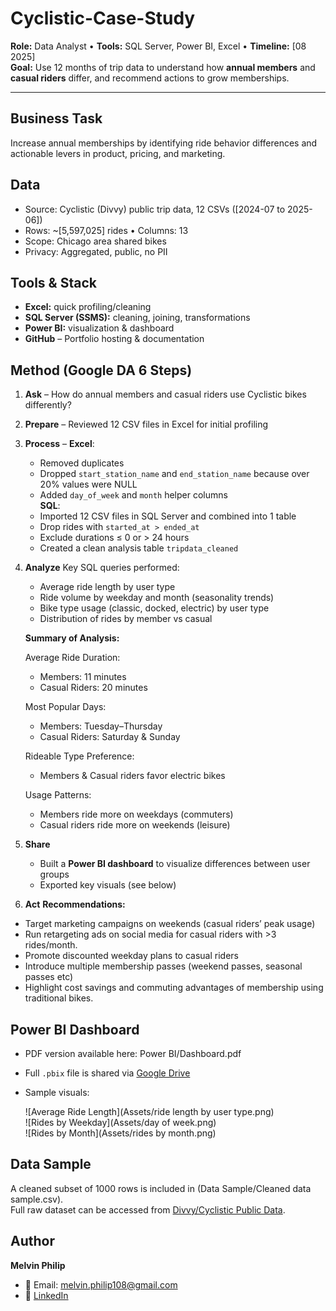# Cyclistic-Case-Study

**Role:** Data Analyst 
• **Tools:** SQL Server, Power BI, Excel • 
**Timeline:** [08 2025]  
**Goal:** Use 12 months of trip data to understand how **annual members** and **casual riders** differ, and recommend actions to grow memberships.

---

## Business Task
Increase annual memberships by identifying ride behavior differences and actionable levers in product, pricing, and marketing.

## Data
- Source: Cyclistic (Divvy) public trip data, 12 CSVs ([2024-07 to 2025-06])
- Rows: ~[5,597,025] rides • Columns: 13
- Scope: Chicago area shared bikes
- Privacy: Aggregated, public, no PII

## Tools & Stack
- **Excel:** quick profiling/cleaning
- **SQL Server (SSMS):** cleaning, joining, transformations  
- **Power BI:** visualization & dashboard
- **GitHub** – Portfolio hosting & documentation  

## Method (Google DA 6 Steps)
1. **Ask** – How do annual members and casual riders use Cyclistic bikes differently?
   
3. **Prepare** – Reviewed 12 CSV files in Excel for initial profiling
   
5. **Process** – 
   **Excel**:  
     - Removed duplicates 
     - Dropped `start_station_name` and `end_station_name` because over 20% values were NULL  
     - Added `day_of_week` and `month` helper columns   
   **SQL**:
   - Imported 12 CSV files in SQL Server and combined into 1 table
   - Drop rides with `started_at > ended_at`
   - Exclude durations ≤ 0 or > 24 hours
   - Created a clean analysis table `tripdata_cleaned`
     
6. **Analyze**
   Key SQL queries performed:
   - Average ride length by user type  
   - Ride volume by weekday and month (seasonality trends)  
   - Bike type usage (classic, docked, electric) by user type  
   - Distribution of rides by member vs casual
     
   **Summary of Analysis:**
   
   Average Ride Duration:
   - Members: 11 minutes
   - Casual Riders: 20 minutes
     
   Most Popular Days:
   - Members: Tuesday–Thursday
   - Casual Riders: Saturday & Sunday
     
   Rideable Type Preference:
   - Members & Casual riders favor electric bikes
     
   Usage Patterns:
   - Members ride more on weekdays (commuters)
   - Casual riders ride more on weekends (leisure)
     
8. **Share**
   - Built a **Power BI dashboard** to visualize differences between user groups  
   - Exported key visuals (see below)
    
10. **Act** 
  **Recommendations:**
- Target marketing campaigns on weekends (casual riders’ peak usage)
- Run retargeting ads on social media for casual riders with >3 rides/month.
- Promote discounted weekday plans to casual riders
- Introduce multiple membership passes (weekend passes, seasonal passes etc)
- Highlight cost savings and commuting advantages of membership using traditional bikes.

## Power BI Dashboard
- PDF version available here: Power BI/Dashboard.pdf
- Full `.pbix` file is shared via [Google Drive](https://drive.google.com/file/d/1R6CezjmTBIR812zu2wBPbXQ_yN2RoYy-/view?usp=drive_link)
- Sample visuals:

  ![Average Ride Length](Assets/ride length by user type.png)  
  ![Rides by Weekday](Assets/day of week.png)  
  ![Rides by Month](Assets/rides by month.png)

## Data Sample
A cleaned subset of 1000 rows is included in (Data Sample/Cleaned data sample.csv).  
Full raw dataset can be accessed from [Divvy/Cyclistic Public Data](https://divvy-tripdata.s3.amazonaws.com/index.html).

## Author
**Melvin Philip**  
- 📧 Email: melvin.philip108@gmail.com  
- 🔗 [LinkedIn](linkedin.com/in/melvin-philip1)  


